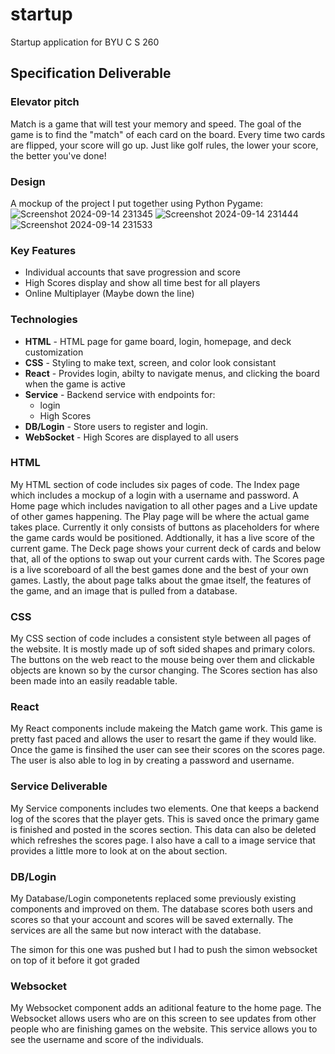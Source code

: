 # startup
Startup application for BYU C S 260

## Specification Deliverable
### Elevator pitch
Match is a game that will test your memory and speed. The goal of the game is to find the "match" of each card on the board. Every time two cards are flipped, your score will go up. Just like golf rules, the lower your score, the better you've done!

### Design
A mockup of the project I put together using Python Pygame:
![Screenshot 2024-09-14 231345](https://github.com/user-attachments/assets/f8a55df6-e4c5-4c10-a8fd-d184b25f92c9)
![Screenshot 2024-09-14 231444](https://github.com/user-attachments/assets/0b46eebb-b5a8-4a1b-a0be-7ec850a76b66)
![Screenshot 2024-09-14 231533](https://github.com/user-attachments/assets/b112484d-ab3c-441a-86f2-07ecf370e471)

### Key Features
- Individual accounts that save progression and score
- High Scores display and show all time best for all players
- Online Multiplayer (Maybe down the line)

### Technologies
- **HTML** - HTML page for game board, login, homepage, and deck customization
- **CSS** - Styling to make text, screen, and color look consistant
- **React** - Provides login, abilty to navigate menus, and clicking the board when the game is active
- **Service** - Backend service with endpoints for:
  - login
  - High Scores
- **DB/Login** - Store users to register and login.
- **WebSocket** - High Scores are displayed to all users

### HTML
My HTML section of code includes six pages of code. The Index page which includes a mockup of a login with a username and password. A Home page which includes navigation to all other pages and a Live update of other games happening. The Play page will be where the actual game takes place. Currently it only consists of buttons as placeholders for where the game cards would be positioned. Addtionally, it has a live score of the current game. The Deck page shows your current deck of cards and below that, all of the options to swap out your current cards with. The Scores page is a live scoreboard of all the best games done and the best of your own games. Lastly, the about page talks about the gmae itself, the features of the game, and an image that is pulled from a database.
### CSS
My CSS section of code includes a consistent style between all pages of the website. It is mostly made up of soft sided shapes and primary colors. The buttons on the web react to the mouse being over them and clickable objects are known so by the cursor changing. The Scores section has also been made into an easily readable table.
### React
My React components include makeing the Match game work. This game is pretty fast paced and allows the user to resart the game if they would like. Once the game is finsihed the user can see their scores on the scores page. The user is also able to log in by creating a password and username.
### Service Deliverable
My Service components includes two elements. One that keeps a backend log of the scores that the player gets. This is saved once the primary game is finished and posted in the scores section. This data can also be deleted which refreshes the scores page. I also have a call to a image service that provides a little more to look at on the about section.
### DB/Login
My Database/Login componetents replaced some previously existing components and improved on them. The database scores both users and scores so that your account and scores will be saved externally. The services are all the same but now interact with the database.

The simon for this one was pushed but I had to push the simon websocket on top of it before it got graded
### Websocket
My Websocket component adds an aditional feature to the home page. The Websocket allows users who are on this screen to see updates from other people who are finishing games on the website. This service allows you to see the username and score of the individuals.
